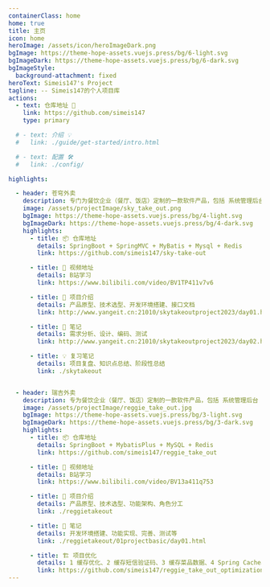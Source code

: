 ```yaml
---
containerClass: home
home: true
title: 主页
icon: home
heroImage: /assets/icon/heroImageDark.png
bgImage: https://theme-hope-assets.vuejs.press/bg/6-light.svg
bgImageDark: https://theme-hope-assets.vuejs.press/bg/6-dark.svg
bgImageStyle:
  background-attachment: fixed
heroText: Simeis147's Project
tagline: -- Simeis147的个人项目库
actions:
  - text: 仓库地址 🧭
    link: https://github.com/simeis147
    type: primary

  # - text: 介绍 💡
  #   link: ./guide/get-started/intro.html

  # - text: 配置 🛠
  #   link: ./config/

highlights:

  - header: 苍穹外卖
    description: 专门为餐饮企业（餐厅、饭店）定制的一款软件产品，包括 系统管理后台 💻 和 小程序端应用📱 两部分
    image: /assets/projectImage/sky_take_out.png
    bgImage: https://theme-hope-assets.vuejs.press/bg/4-light.svg
    bgImageDark: https://theme-hope-assets.vuejs.press/bg/4-dark.svg
    highlights:
      - title: 📦️ 仓库地址
        details: SpringBoot + SpringMVC + MyBatis + Mysql + Redis
        link: https://github.com/simeis147/sky-take-out

      - title: 🎥 视频地址
        details: B站学习
        link: https://www.bilibili.com/video/BV1TP411v7v6

      - title: 📑 项目介绍
        details: 产品原型、技术选型、开发环境搭建、接口文档
        link: http://www.yangeit.cn:21010/skytakeoutproject2023/day01.html#_2-%E8%8B%8D%E7%A9%B9%E5%A4%96%E5%8D%96%E9%A1%B9%E7%9B%AE%E4%BB%8B%E7%BB%8D

      - title: 📖 笔记
        details: 需求分析、设计、编码、测试
        link: http://www.yangeit.cn:21010/skytakeoutproject2023/day02.html

      - title: 💡 复习笔记
        details: 项目复盘、知识点总结、阶段性总结
        link: ./skytakeout


  - header: 瑞吉外卖
    description: 专为餐饮企业（餐厅、饭店）定制的一款软件产品，包括 系统管理后台 和 移动端应用 两部分
    image: /assets/projectImage/reggie_take_out.jpg
    bgImage: https://theme-hope-assets.vuejs.press/bg/3-light.svg
    bgImageDark: https://theme-hope-assets.vuejs.press/bg/3-dark.svg
    highlights:
      - title: 📦️ 仓库地址
        details: SpringBoot + MybatisPlus + MySQL + Redis
        link: https://github.com/simeis147/reggie_take_out

      - title: 🎥 视频地址
        details: B站学习
        link: https://www.bilibili.com/video/BV13a411q753

      - title: 📑 项目介绍
        details: 产品原型、技术选型、功能架构、角色分工
        link: ./reggietakeout

      - title: 📖 笔记
        details: 开发环境搭建、功能实现、完善、测试等
        link: ./reggietakeout/01projectbasic/day01.html

      - title: 🏗️ 项目优化
        details: 1 缓存优化、2 缓存短信验证码、3 缓存菜品数据、4 Spring Cache、5 缓存套餐数据
        link: https://github.com/simeis147/reggie_take_out_optimization
---
```

